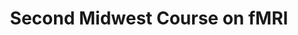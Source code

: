 ---
title: "Second Midwest Course on fMRI"
project_id: 
conference_id: ""
presenters:
   - peter_bandettini
summary: "Second Midwest Course on fMRI, Madison, WI"
file: /assets/presentations/
filename: 
layout: presentation
---